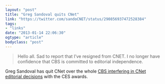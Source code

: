 ```yaml
---
layout: "post"
title: "Greg Sandoval quits CNet"
link: "https://twitter.com/sandoCNET/status/290856937472528384"
tags: 
- "links"
date: "2013-01-14 22:06:30"
ogtype: "article"
bodyclass: "post"
---
```


> Hello all. Sad to report that I’ve resigned from CNET. I no longer have confidence that CBS is committed to editorial independence.

Greg Sandoval has quit CNet over the whole [CBS interfering in CNet editorial decisions](http://ces.cnet.com/2731-34437_1-2034-2.html) with the CES awards.